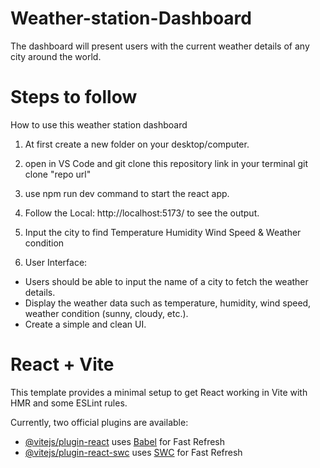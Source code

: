 # Weather-station-Dashboard
The dashboard will present users with the current weather details of any city around the world.
# Steps to follow
How to use this weather station dashboard
1. At first create a new folder on your desktop/computer.
2. open in VS Code and git clone this repository link in your terminal
   git clone "repo url"
3. use npm run dev command to start the react app.
4. Follow the Local:   http://localhost:5173/ to see the output.
5. Input the city to find
   Temperature
   Humidity
   Wind Speed &
   Weather condition

1. User Interface:

- Users should be able to input the name of a city to fetch the weather details.
- Display the weather data such as temperature, humidity, wind speed, weather condition (sunny, cloudy, etc.).
- Create a simple and clean UI.


# React + Vite

This template provides a minimal setup to get React working in Vite with HMR and some ESLint rules.

Currently, two official plugins are available:

- [@vitejs/plugin-react](https://github.com/vitejs/vite-plugin-react/blob/main/packages/plugin-react/README.md) uses [Babel](https://babeljs.io/) for Fast Refresh
- [@vitejs/plugin-react-swc](https://github.com/vitejs/vite-plugin-react-swc) uses [SWC](https://swc.rs/) for Fast Refresh


